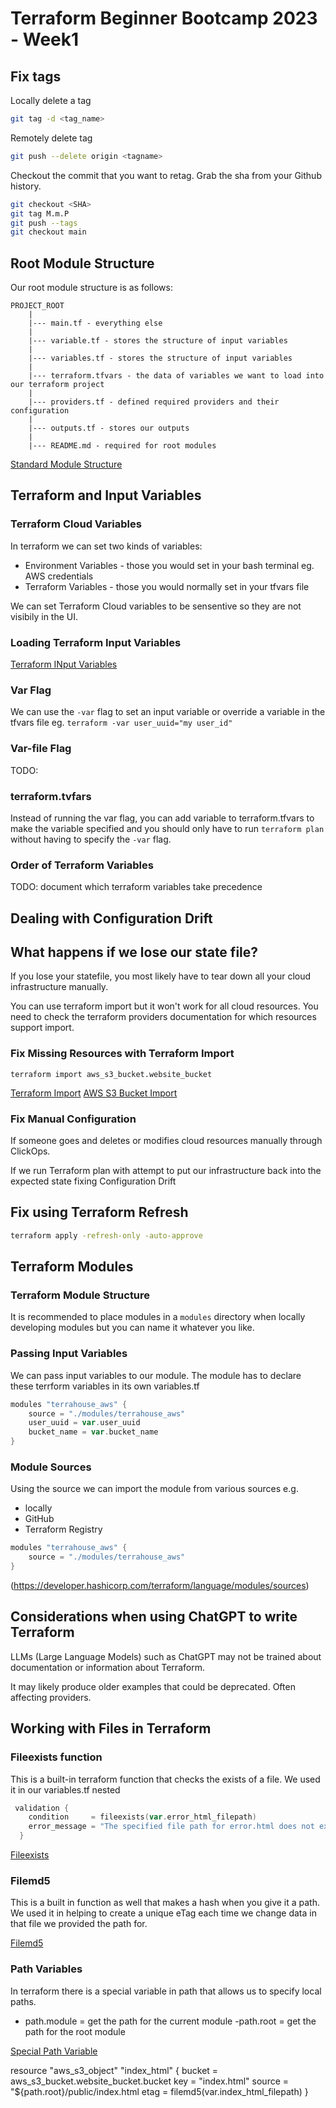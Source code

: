 # Terraform Beginner Bootcamp 2023 - Week1

## Fix tags 

Locally delete a tag
```sh
git tag -d <tag_name>
```

Remotely delete tag
```sh
git push --delete origin <tagname>
```

Checkout the commit that you want to retag. Grab the sha from your Github history.

```sh
git checkout <SHA>
git tag M.m.P
git push --tags
git checkout main

```
## Root Module Structure

Our root module structure is as follows:
```ascii
PROJECT_ROOT
    |
    |--- main.tf - everything else
    |
    |--- variable.tf - stores the structure of input variables
    |
    |--- variables.tf - stores the structure of input variables
    |
    |--- terraform.tfvars - the data of variables we want to load into our terraform project
    |
    |--- providers.tf - defined required providers and their configuration
    |
    |--- outputs.tf - stores our outputs
    |
    |--- README.md - required for root modules
```

[Standard Module Structure](https://developer.hashicorp.com/terraform/language/modules/develop/structure)

## Terraform and Input Variables
### Terraform Cloud Variables

In terraform we can set two kinds of variables:
- Environment Variables - those you would set in your bash terminal eg. AWS credentials
- Terraform Variables - those you would normally set in your tfvars file

We can set Terraform Cloud variables to be sensentive so they are not visibily in the UI. 

### Loading Terraform Input Variables

[Terraform INput Variables](https://developer.hashicorp.com/terraform/language/values/variables)
### Var Flag

We can use the `-var` flag to set an input variable or override a variable in the tfvars file eg. `terraform -var user_uuid="my user_id"`

### Var-file Flag

TODO:

### terraform.tvfars

Instead of running the var flag, you can add variable to terraform.tfvars to make the variable specified and you should only have to run `terraform plan` without having to specify the `-var` flag.

### Order of Terraform Variables

TODO: document which terraform variables take precedence

## Dealing with Configuration Drift

## What happens if we lose our state file?

If you lose your statefile, you most likely have to tear down all your cloud infrastructure manually. 

You can use terraform import but it won't work for all cloud resources. You need to check the terraform providers documentation for which resources support import.

### Fix Missing Resources with Terraform Import

`terraform import aws_s3_bucket.website_bucket`

[Terraform Import](https://developer.hashicorp.com/terraform/language/import)
[AWS S3 Bucket Import](https://registry.terraform.io/providers/hashicorp/aws/latest/docs/resources/s3_bucket#import)
### Fix Manual Configuration

If someone goes and deletes or modifies cloud resources manually through ClickOps.

If we run Terraform plan with attempt to put our infrastructure back into the expected state fixing Configuration Drift

## Fix using Terraform Refresh

```sh
terraform apply -refresh-only -auto-approve
```

## Terraform Modules

### Terraform Module Structure

It is recommended to place modules in a `modules` directory when locally developing modules but you can name it whatever you like.

### Passing Input Variables

We can pass input variables to our module.
The module has to declare these terrform variables in its own variables.tf

```go
modules "terrahouse_aws" {
    source = "./modules/terrahouse_aws"
    user_uuid = var.user_uuid
    bucket_name = var.bucket_name
}
```

### Module Sources

Using the source we can import the module from various sources e.g.
- locally
- GitHub
- Terraform Registry

```go
modules "terrahouse_aws" {
    source = "./modules/terrahouse_aws"
}
```
(https://developer.hashicorp.com/terraform/language/modules/sources)

## Considerations when using ChatGPT to write Terraform

LLMs (Large Language Models) such as ChatGPT may not be trained about documentation or information about Terraform.

It may likely produce older examples that could be deprecated. Often affecting providers.

## Working with Files in Terraform

### Fileexists function

This is a built-in terraform function that checks the exists of a file.
We used it in our variables.tf nested
```go
 validation {
    condition     = fileexists(var.error_html_filepath)
    error_message = "The specified file path for error.html does not exist."
  }
```
[Fileexists](https://developer.hashicorp.com/terraform/language/functions/fileexists)

### Filemd5

This is a built in function as well that makes a hash when you give it a path. We used it in helping to create a unique eTag each time we change data in that file we provided the path for.

[Filemd5](https://developer.hashicorp.com/terraform/language/functions/filemd5)

### Path Variables

In terraform there is a special variable in path that allows us to specify local paths.
- path.module = get the path for the current module
-path.root = get the path for the root module

[Special Path Variable](https://developer.hashicorp.com/terraform/language/expressions/references#filesystem-and-workspace-info)

resource "aws_s3_object" "index_html" {
  bucket = aws_s3_bucket.website_bucket.bucket
  key    = "index.html"
  source = "${path.root}/public/index.html
  etag = filemd5(var.index_html_filepath)
}
